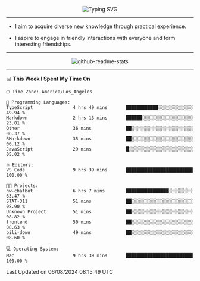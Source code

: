 <p align="center">
  <img src="https://readme-typing-svg.demolab.com?font=Fira+Code&weight=500&size=32&duration=2500&pause=1600&center=true&vCenter=true&random=false&width=1024&height=64&lines=Hi+there+%F0%9F%91%8B;I'm+delighted+you+could+make+it+here+%F0%9F%8E%89;I'm+Harry%2C+a+college+student+still+finding+my+way" alt="Typing SVG" />
</p>


---


- I aim to acquire diverse new knowledge through practical experience.

- I aspire to engage in friendly interactions with everyone and form interesting friendships.


---


<p align="center">
  <img src="https://github-readme-stats.vercel.app/api?username=Harry-Jing&show_icons=true" alt="github-readme-stats"/>
</p>


---

<!--START_SECTION:waka-->
📊 **This Week I Spent My Time On** 

```text
🕑︎ Time Zone: America/Los_Angeles

💬 Programming Languages: 
TypeScript               4 hrs 49 mins       ████████████░░░░░░░░░░░░░   49.94 % 
Markdown                 2 hrs 13 mins       ██████░░░░░░░░░░░░░░░░░░░   23.01 % 
Other                    36 mins             ██░░░░░░░░░░░░░░░░░░░░░░░   06.37 % 
RMarkdown                35 mins             ██░░░░░░░░░░░░░░░░░░░░░░░   06.12 % 
JavaScript               29 mins             █░░░░░░░░░░░░░░░░░░░░░░░░   05.02 % 

🔥 Editors: 
VS Code                  9 hrs 39 mins       █████████████████████████   100.00 % 

🐱‍💻 Projects: 
hw-chatbot               6 hrs 7 mins        ████████████████░░░░░░░░░   63.47 % 
STAT-311                 51 mins             ██░░░░░░░░░░░░░░░░░░░░░░░   08.90 % 
Unknown Project          51 mins             ██░░░░░░░░░░░░░░░░░░░░░░░   08.82 % 
frontend                 50 mins             ██░░░░░░░░░░░░░░░░░░░░░░░   08.63 % 
bili-down                49 mins             ██░░░░░░░░░░░░░░░░░░░░░░░   08.60 % 

💻 Operating System: 
Mac                      9 hrs 39 mins       █████████████████████████   100.00 % 
```


 Last Updated on 06/08/2024 08:15:49 UTC
<!--END_SECTION:waka-->
